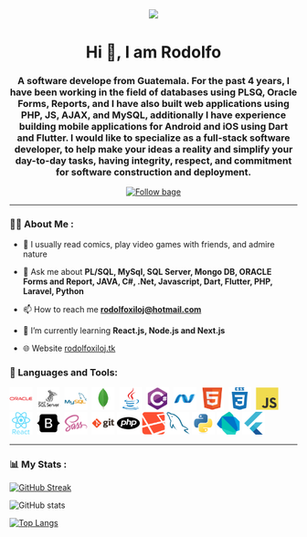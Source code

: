 <div id="header" align="center">
    <img src="https://media.giphy.com/media/S9oecmLUi26zYzrTZt/giphy.gif" width="200" />
    <h1 align="center">Hi 👋, I am Rodolfo</h1>
    <h3 align="center">A software develope from Guatemala. For the past 4 years, I have been working in the field of databases using PLSQ, Oracle Forms, Reports, 
    and I have also built web applications using PHP, JS, AJAX, and MySQL, additionally I have experience building mobile applications for Android and iOS using Dart and Flutter.
    I would like to specialize as a full-stack software developer, to help make your ideas a reality and simplify your day-to-day tasks, having integrity, respect, and commitment for software construction and deployment.
    </h3>
</div>


<div id="badges" align="center">
    <!---<a href="https://twitter.com/DarioXiloj" target="_blank">
        <img src="https://img.shields.io/twitter/follow/DarioXiloj?color=green&logo=twitter&style=for-the-badge"
            alt="Twitter Badge" />
    </a>--!>
     <a href="https://twitter.com/DarioXiloj" target="_blank">
        <img src="https://komarev.com/ghpvc/?username=RodolfoXiloj&label=Profile%20views&color=0e75b6&style=flat"
            alt="Follow bage" />
    </a>
</div>

---

### 👨‍💻 About Me :

- 📝 I usually read comics, play video games with friends, and admire nature

- 💬 Ask me about **PL/SQL,  MySql, SQL Server, Mongo DB, ORACLE Forms and Report, JAVA, C#, .Net, Javascript, Dart, Flutter, PHP, Laravel, Python**

- 📫 How to reach me **rodolfoxiloj@hotmail.com**

- 🌱 I’m currently learning **React.js, Node.js and Next.js**

- 🌐 Website [rodolfoxiloj.tk](rodolfoxiloj.tk)


<div align="left">
    <h3>🔨 Languages and Tools:</h3>
    <div>
        <img src="https://github.com/devicons/devicon/blob/master/icons/oracle/oracle-original.svg" title="ORACLE" alt="ORACLE" width="40" height="40"/>&nbsp;
        <img src="https://github.com/devicons/devicon/blob/master/icons/microsoftsqlserver/microsoftsqlserver-plain-wordmark.svg" title="SQL Server" alt="SQL Server" width="40" height="40"/>&nbsp;
        <img src="https://github.com/devicons/devicon/blob/master/icons/mysql/mysql-original-wordmark.svg" title="MySQL"  alt="MySQL" width="40" height="40"/>&nbsp;
        <img src="https://github.com/devicons/devicon/blob/master/icons/mongodb/mongodb-original.svg" title="Mongo DB" alt="Mongo DB" width="40" height="40"/>&nbsp;
        <img src="https://github.com/devicons/devicon/blob/master/icons/java/java-original.svg" title="Java" alt="Java" width="40" height="40"/>&nbsp;
        <img src="https://github.com/devicons/devicon/blob/master/icons/csharp/csharp-original.svg" title="c#" alt="c#" width="40" height="40"/>&nbsp;
        <img src="https://github.com/devicons/devicon/blob/master/icons/dot-net/dot-net-original.svg" title=".NET" alt=".NET" width="40" height="40"/>&nbsp;
        <img src="https://github.com/devicons/devicon/blob/master/icons/html5/html5-original.svg" title="HTML5" alt="HTML" width="40" height="40"/>&nbsp;
        <img src="https://github.com/devicons/devicon/blob/master/icons/css3/css3-plain-wordmark.svg"  title="CSS3" alt="CSS" width="40" height="40"/>&nbsp;
        <img src="https://github.com/devicons/devicon/blob/master/icons/javascript/javascript-original.svg" title="JavaScript" alt="JavaScript" width="40" height="40"/>&nbsp;
        <img src="https://github.com/devicons/devicon/blob/master/icons/react/react-original-wordmark.svg" title="React" alt="React" width="40" height="40"/>&nbsp;
        <img src="https://github.com/devicons/devicon/blob/master/icons/bootstrap/bootstrap-plain.svg" title="Bootstrap" alt="Bootstrap" width="40" height="40"/>&nbsp;
        <img src="https://github.com/devicons/devicon/blob/master/icons/sass/sass-original.svg" title="Sass" alt="Sass" width="40" height="40"/>&nbsp;
        <img src="https://github.com/devicons/devicon/blob/master/icons/git/git-original-wordmark.svg" title="Git" **alt="Git" width="40" height="40"/>
        <img src="https://github.com/devicons/devicon/blob/master/icons/php/php-plain.svg" title="Git" **alt="Git" width="40" height="40"/>
        <img src="https://github.com/devicons/devicon/blob/master/icons/laravel/laravel-plain.svg" title="Git" **alt="Git" width="40" height="40"/>
        <img src="https://github.com/devicons/devicon/blob/master/icons/mysql/mysql-plain.svg" title="Git" **alt="Git" width="40" height="40"/>
        <img src="https://github.com/devicons/devicon/blob/master/icons/python/python-original.svg" title="Git" **alt="Git" width="40" height="40"/>
        <img src="https://github.com/devicons/devicon/blob/master/icons/dart/dart-original.svg" title="Dart" **alt="Dart" width="40" height="40"/>
        <img src="https://github.com/devicons/devicon/blob/master/icons/flutter/flutter-original.svg" title="Flutter" **alt="Flutter" width="40" height="40"/>
      </div>
</div>

---

### 📊 My Stats :
[![GitHub Streak](http://github-readme-streak-stats.herokuapp.com?user=RodolfoXiloj&theme=github-dark&border_radius=8&date_format=M%20j%5B%2C%20Y%5D&type=png)](https://git.io/streak-stats)

![GitHub stats](https://github-readme-stats.vercel.app/api?username=RodolfoXiloj&show_icons=true&theme=radical)

[![Top Langs](https://github-readme-stats.vercel.app/api/top-langs/?username=RodolfoXiloj&theme=tokyonight)](https://github.com/anuraghazra/github-readme-stats)
